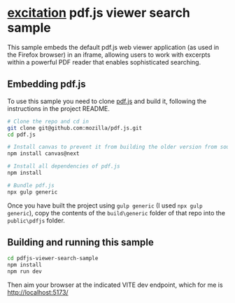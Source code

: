 # [excitation](../../) pdf.js viewer search sample

This sample embeds the default pdf.js web viewer application (as used in the Firefox browser) in an iframe, allowing users to work with excerpts within a powerful PDF reader that enables sophisticated searching.

## Embedding pdf.js

To use this sample you need to clone [pdf.js](https://github.com/mozilla/pdf.js) and build it, following the instructions in the project README.

```sh
# Clone the repo and cd in
git clone git@github.com:mozilla/pdf.js.git
cd pdf.js

# Install canvas to prevent it from building the older version from source
npm install canvas@next

# Install all dependencies of pdf.js
npm install

# Bundle pdf.js
npx gulp generic
```

Once you have built the project using `gulp generic` (I used `npx gulp generic`), copy the contents of the `build\generic` folder of that repo into the `public\pdfjs` folder.

## Building and running this sample

```zsh
cd pdfjs-viewer-search-sample
npm install
npm run dev
```

Then aim your browser at the indicated VITE dev endpoint, which for me is [http://localhost:5173/](http://localhost:5173/)

